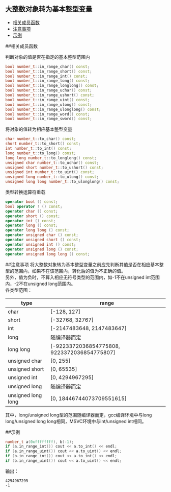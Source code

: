 大整数对象转为基本整型变量
-------------

 * [相关成员函数](#相关成员函数)
 * [注意事项](#注意事项)
 * [示例](#示例)

##相关成员函数

判断对象的值是否在指定的基本整型范围内
```C++
bool number_t::in_range_char() const;
bool number_t::in_range_short() const;
bool number_t::in_range_int() const;
bool number_t::in_range_long() const;
bool number_t::in_range_longlong() const;
bool number_t::in_range_uchar() const;
bool number_t::in_range_ushort() const;
bool number_t::in_range_uint() const;
bool number_t::in_range_ulong() const;
bool number_t::in_range_ulonglong() const;
bool number_t::in_range_word() const;
bool number_t::in_range_sword() const;
```

将对象的值转为相应基本整型变量
```C++
char number_t::to_char() const;
short number_t::to_short() const;
int number_t::to_int() const;
long number_t::to_long() const;
long long number_t::to_longlong() const;
unsigned char number_t::to_uchar() const;
unsigned short number_t::to_ushort() const;
unsigned int number_t::to_uint() const;
unsigned long number_t::to_ulong() const;
unsigned long long number_t::to_ulonglong() const;
```

类型转换运算符重载
```C++
operator bool () const;
bool operator ! () const;
operator char () const;
operator short () const;
operator int () const;
operator long () const;
operator long long () const;
operator unsigned char () const;
operator unsigned short () const;
operator unsigned int () const;
operator unsigned long () const;
operator unsigned long long () const;
```

##注意事项
将大整数对象转为基本整型变量之前应先判断其值是否在相应基本整型的范围内，如果不在该范围内，转化后的值为不正确的值。  
另外，值为负时，不算入相应无符号类型的范围内，如-1不在unsigned int范围内，-2不在unsigned long范围内。  
各类型范围：

|type|range|
|----|-----|
|char| \[-128, 127\]|
|short| \[-32768, 32767\]|
|int| \[-2147483648, 2147483647\]|
|long| 随编译器而定|
|long long| \[-9223372036854775808, 9223372036854775807\] |
|unsigned char| \[0, 255\]|
|unsigned short|\[0, 65535\]|
|unsigned int| \[0, 4294967295\] |
|unsigned long| 随编译器而定|
|unsigned long long| \[0, 18446744073709551615\] |

其中，long/unsigned long型的范围随编译器而定，gcc编译环境中与long long/unsigned long long相同，MSVC环境中与int/unsigned int相同。

##示例
```C++
number_t a(0xffffffff), b(-1);
if (a.in_range_int()) cout << a.to_int() << endl;
if (a.in_range_uint()) cout << a.to_uint() << endl;
if (b.in_range_int()) cout << a.to_int() << endl;
if (b.in_range_uint()) cout << a.to_uint() << endl;
```
输出：
```
4294967295
-1
```
